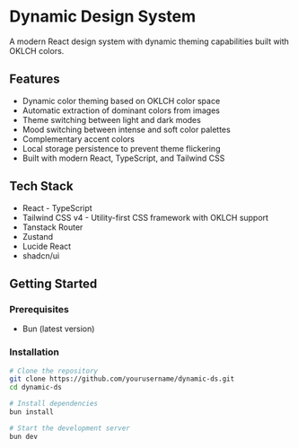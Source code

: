 # Dynamic Design System

A modern React design system with dynamic theming capabilities built with OKLCH colors.

## Features

- Dynamic color theming based on OKLCH color space
- Automatic extraction of dominant colors from images
- Theme switching between light and dark modes
- Mood switching between intense and soft color palettes
- Complementary accent colors
- Local storage persistence to prevent theme flickering
- Built with modern React, TypeScript, and Tailwind CSS

## Tech Stack

- React - TypeScript
- Tailwind CSS v4 - Utility-first CSS framework with OKLCH support
- Tanstack Router
- Zustand
- Lucide React
- shadcn/ui

## Getting Started

### Prerequisites

- Bun (latest version)

### Installation

```bash
# Clone the repository
git clone https://github.com/yourusername/dynamic-ds.git
cd dynamic-ds

# Install dependencies
bun install

# Start the development server
bun dev
```
